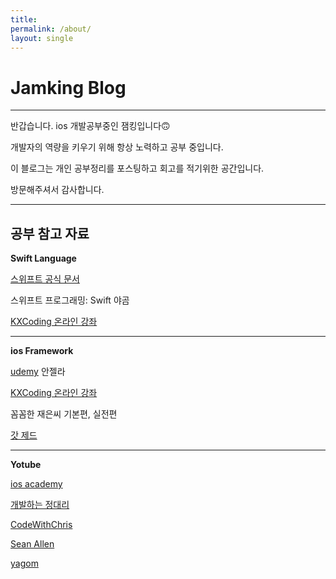 ```yaml
---
title:
permalink: /about/
layout: single
---
```


# Jamking Blog

---

반갑습니다. ios 개발공부중인 잼킹입니다🙃

개발자의 역량을 키우기 위해 항상 노력하고 공부 중입니다.

이 블로그는 개인 공부정리를 포스팅하고 회고를 적기위한 공간입니다.

방문해주셔서 감사합니다.

---

## 공부 참고 자료

**Swift Language**

[스위프트 공식 문서](https://docs.swift.org/swift-book/LanguageGuide/TheBasics.html)

스위프트 프로그래밍: Swift 야곰

[KXCoding 온라인 강좌](https://kxcoding.com/)

---

**ios Framework**

[udemy](https://www.udemy.com/) 안젤라

[KXCoding 온라인 강좌](https://kxcoding.com/)

꼼꼼한 재은씨 기본편, 실전편

[갓 제드](https://zeddios.tistory.com/)

---

**Yotube**

[ios academy](https://www.youtube.com/channel/UCnksRRifsSCGUZpQukUKAyg)

[개발하는 정대리](https://www.youtube.com/channel/UCutO2H_AVmWHbzvE92rpxjA)

[CodeWithChris](https://www.youtube.com/channel/UC2D6eRvCeMtcF5OGHf1-trw)

[Sean Allen](https://www.youtube.com/channel/UCbTw29mcP12YlTt1EpUaVJw)

[yagom](https://www.youtube.com/channel/UCkwWWEv3C-3ToeO57r5LCHQ)
